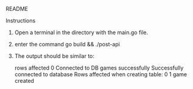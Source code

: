 README



Instructions

1. Open a terminal in the directory with the main.go file.

2. enter the command go build && ./post-api

3. The output should be similar to:

    rows affected 0
    Connected to DB games successfully
    Successfully connected to database
    Rows affected when creating table: 0
    1 game created

